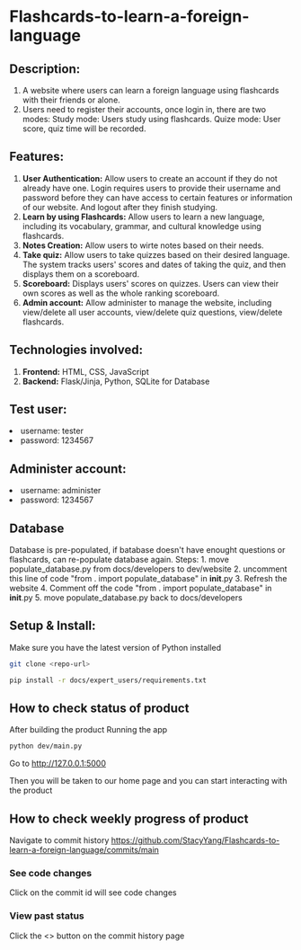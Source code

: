 # Flashcards-to-learn-a-foreign-language
## Description: 
1. A website where users can learn a foreign language using flashcards with their friends or alone. 
2. Users need to register their accounts, once login in, there are two modes:
    Study mode: Users study using flashcards.
    Quize mode: User score, quiz time will be recorded.
    
## Features: 
1. **User Authentication:** Allow users to create an account if they do not already have one. Login requires users to provide their username and password before they can have access to certain features or information of our website. And logout after they finish studying.
2. **Learn by using Flashcards:** Allow users to learn a new language, including its vocabulary, grammar, and cultural knowledge using flashcards. 
3. **Notes Creation:** Allow users to wirte notes based on their needs.
4. **Take quiz:**  Allow users to take quizzes based on their desired language. The system tracks users' scores and dates of taking the quiz, and then displays them on a scoreboard.
5. **Scoreboard:** Displays users' scores on quizzes. Users can view their own scores as well as the whole ranking scoreboard.
6. **Admin account:** Allow administer to manage the website, including view/delete all user accounts, view/delete quiz questions, view/delete flashcards.


## Technologies involved:
1. **Frontend:** HTML, CSS, JavaScript
2. **Backend:** Flask/Jinja, Python, SQLite for Database

## Test user:
<li>username: tester
<li>password: 1234567

## Administer account:
<li>username: administer
<li>password: 1234567

## Database
Database is pre-populated, if batabase doesn't have enought questions or flashcards, can re-populate database again.
Steps: 1. move populate_database.py from docs/developers to dev/website
       2. uncomment this line of code "from . import populate_database"  in __init__.py
       3. Refresh the website
       4. Comment off the code "from . import populate_database"  in __init__.py
       5.  move populate_database.py back to docs/developers 

## Setup & Install:
Make sure you have the latest version of Python installed

```bash
git clone <repo-url>
```

```bash
pip install -r docs/expert_users/requirements.txt
```

## How to check status of product
After building the product
Running the app
```bash
python dev/main.py
```
Go to http://127.0.0.1:5000

Then you will be taken to our home page and you can start interacting with the product

## How to check weekly progress of product
Navigate to commit history https://github.com/StacyYang/Flashcards-to-learn-a-foreign-language/commits/main

### See code changes
Click on the commit id will see code changes

### View past status
Click the <> button on the commit history page
